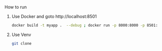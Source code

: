 


How to run
1. Use Docker  and goto http://localhost:8501

    ```bash
    docker build -t myapp .  --debug ; docker run -p 8000:8000 -p 8501:8501 myapp
    ```

2. Use Venv
    ```bash
    git clone 